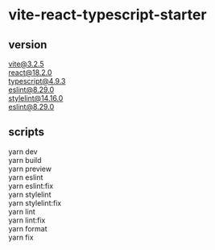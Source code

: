 # vite-react-typescript-starter

## version

vite@3.2.5  
react@18.2.0  
typescript@4.9.3  
eslint@8.29.0  
stylelint@14.16.0  
eslint@8.29.0  

## scripts

yarn dev  
yarn build  
yarn preview  
yarn eslint  
yarn eslint:fix  
yarn stylelint  
yarn stylelint:fix  
yarn lint  
yarn lint:fix  
yarn format  
yarn fix  
